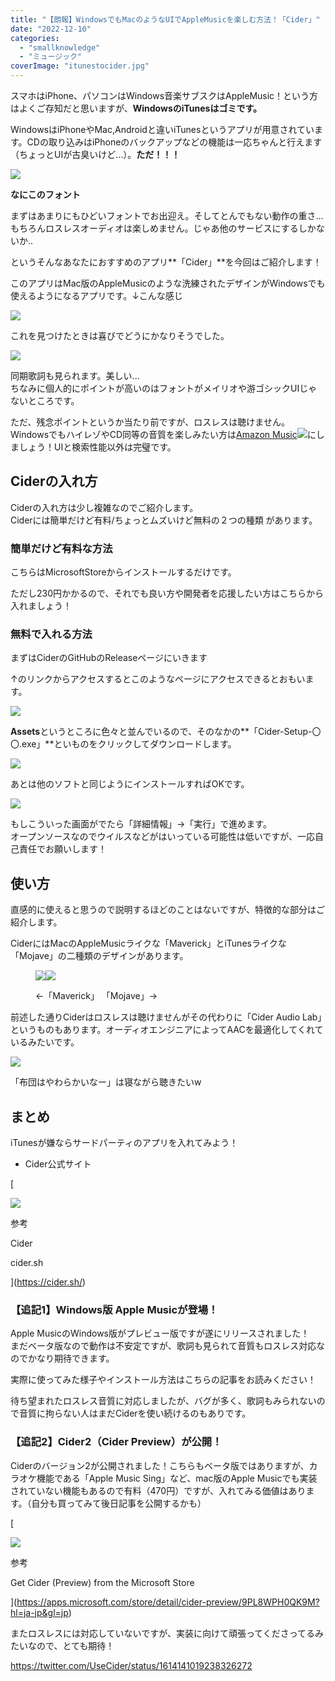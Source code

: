 ```yaml
---
title: "【朗報】WindowsでもMacのようなUIでAppleMusicを楽しむ方法！「Cider」"
date: "2022-12-10"
categories: 
  - "smallknowledge"
  - "ミュージック"
coverImage: "itunestocider.jpg"
---
```


スマホはiPhone、パソコンはWindows音楽サブスクはAppleMusic！という方はよくご存知だと思いますが、**WindowsのiTunesはゴミです。**

WindowsはiPhoneやMac,Androidと違いiTunesというアプリが用意されています。CDの取り込みはiPhoneのバックアップなどの機能は一応ちゃんと行えます（ちょっとUIが古臭いけど...）。**ただ！！！**

![](images/2022-12-10_23h56_56.jpg)

**なにこのフォント**

まずはあまりにもひどいフォントでお出迎え。そしてとんでもない動作の重さ...もちろんロスレスオーディオは楽しめません。じゃあ他のサービスにするしかないか..

というそんなあなたにおすすめのアプリ**「Cider」**を今回はご紹介します！

このアプリはMac版のAppleMusicのような洗練されたデザインがWindowsでも使えるようになるアプリです。↓こんな感じ

![](images/2022-12-11_00h37_08.jpg)

これを見つけたときは喜びでどうにかなりそうでした。

![](images/2022-12-11_00h38_04.jpg)

同期歌詞も見られます。美しい...  
ちなみに個人的にポイントが高いのはフォントがメイリオや游ゴシックUIじゃないところです。

ただ、残念ポイントというか当たり前ですが、ロスレスは聴けません。  
WindowsでもハイレゾやCD同等の音質を楽しみたい方は[Amazon Music](//af.moshimo.com/af/c/click?a_id=1417988&p_id=170&pc_id=185&pl_id=4062&url=https%3A%2F%2Fwww.amazon.co.jp%2Fmusic)![](//i.moshimo.com/af/i/impression?a_id=1417988&p_id=170&pc_id=185&pl_id=4062)にしましょう！UIと検索性能以外は完璧です。

## Ciderの入れ方

Ciderの入れ方は少し複雑なのでご紹介します。  
Ciderには簡単だけど有料/ちょっとムズいけど無料の２つの種類 があります。

### 簡単だけど有料な方法

こちらはMicrosoftStoreからインストールするだけです。

ただし230円かかるので、それでも良い方や開発者を応援したい方はこちらから入れましょう！

### 無料で入れる方法

まずはCiderのGitHubのReleaseページにいきます

↑のリンクからアクセスするとこのようなページにアクセスできるとおもいます。

![](images/2022-12-11_01h04_50.png)

**Assets**というところに色々と並んでいるので、そのなかの**「Cider-Setup-〇〇.exe」**といものをクリックしてダウンロードします。

![](images/2022-12-11_01h04_50-1.png)

あとは他のソフトと同じようにインストールすればOKです。

![](images/2022-12-11_01h13_15.png)

もしこういった画面がでたら「詳細情報」→「実行」で進めます。  
オープンソースなのでウイルスなどがはいっている可能性は低いですが、一応自己責任でお願いします！

## 使い方

直感的に使えると思うので説明するほどのことはないですが、特徴的な部分はご紹介します。

CiderにはMacのAppleMusicライクな「Maverick」とiTunesライクな「Mojave」の二種類のデザインがあります。

<figure>

![](images/2022-12-11_01h27_27.jpg)![](images/2022-12-11_01h27_47.png)

<figcaption>

←「Maverick」 「Mojave」→

</figcaption>



</figure>

前述した通りCiderはロスレスは聴けませんがその代わりに「Cider Audio Lab」というものもあります。オーディオエンジニアによってAACを最適化してくれているみたいです。

![](images/2022-12-11_01h33_21.jpg)

「布団はやわらかいなー」は寝ながら聴きたいw

## まとめ

iTunesが嫌ならサードパーティのアプリを入れてみよう！

- Cider公式サイト

[

![](images/de33c00114e7d2a0144e3cf97221a39f.png)

参考

Cider

cider.sh



](https://cider.sh/)

### 【追記1】Windows版 Apple Musicが登場！

Apple MusicのWindows版がプレビュー版ですが遂にリリースされました！  
まだベータ版なので動作は不安定ですが、歌詞も見られて音質もロスレス対応なのでかなり期待できます。  

実際に使ってみた様子やインストール方法はこちらの記事をお読みください！

待ち望まれたロスレス音質に対応しましたが、バグが多く、歌詞もみられないので音質に拘らない人はまだCiderを使い続けるのもありです。

### 【追記2】Cider2（Cider Preview）が公開！

Ciderのバージョン2が公開されました！こちらもベータ版ではありますが、カラオケ機能である「Apple Music Sing」など、mac版のApple Musicでも実装されていない機能もあるので有料（470円）ですが、入れてみる価値はあります。（自分も買ってみて後日記事を公開するかも）

[

![](https://waabe.net/wp/wp-content/uploads/sng/af0d9ac0c7b6bd6e387502f9339fdede.47f25ed1-be9b-41af-974e-72139df2e902)

参考

Get Cider (Preview) from the Microsoft Store



](https://apps.microsoft.com/store/detail/cider-preview/9PL8WPH0QK9M?hl=ja-jp&gl=jp)

またロスレスには対応していないですが、実装に向けて頑張ってくださってるみたいなので、とても期待！

https://twitter.com/UseCider/status/1614141019238326272
